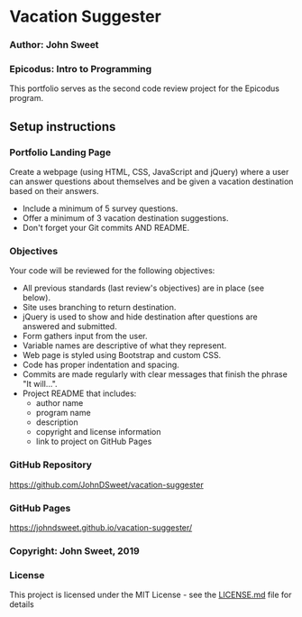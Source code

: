 # Vacation Suggester

### Author: John Sweet

### Epicodus: Intro to Programming
This portfolio serves as the second code review project for the Epicodus program.

## Setup instructions

### Portfolio Landing Page
Create a webpage (using HTML, CSS, JavaScript and jQuery) where a user can answer questions about themselves and be given a vacation destination based on their answers.

* Include a minimum of 5 survey questions.
* Offer a minimum of 3 vacation destination suggestions.
* Don't forget your Git commits AND README.

### Objectives
Your code will be reviewed for the following objectives:

* All previous standards (last review's objectives) are in place (see below).
* Site uses branching to return destination.
* jQuery is used to show and hide destination after questions are answered and submitted.
* Form gathers input from the user.
* Variable names are descriptive of what they represent.
* Web page is styled using Bootstrap and custom CSS.
* Code has proper indentation and spacing.
* Commits are made regularly with clear messages that finish the phrase "It will…".
* Project README that includes:
  * author name
  * program name
  * description
  * copyright and license information
  * link to project on GitHub Pages

### GitHub Repository
https://github.com/JohnDSweet/vacation-suggester

### GitHub Pages
https://johndsweet.github.io/vacation-suggester/

### Copyright: John Sweet, 2019

### License
This project is licensed under the MIT License - see the [LICENSE.md](LICENSE.md) file for details
